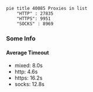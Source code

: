 
```mermaid
pie title 40085 Proxies in list
    "HTTP" : 27835
    "HTTPS": 9951
    "SOCKS" : 8969
```

### Some Info
#### Average Timeout

- mixed: 8.0s
- http: 4.6s
- https: 16.2s
- socks: 12.8s